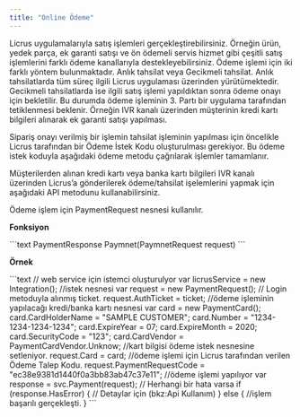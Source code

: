 ```yaml
---
title: "Online Ödeme"
---
```


Licrus uygulamalarıyla satış işlemleri gerçekleştirebilirsiniz. Örneğin ürün, yedek parça, ek garanti satışı ve ön ödemeli servis hizmet gibi çeşitli satış işlemlerini farklı ödeme kanallarıyla destekleyebilirsiniz. Ödeme işlemi için iki farklı yöntem bulunmaktadır. Anlık tahsilat veya Gecikmeli tahsilat. Anlık tahsilatlarda tüm süreç ilgili Licrus uygulaması üzerinden yürütümektedir. Gecikmeli tahsilatlarda ise ilgili satış işlemi yapıldıktan sonra ödeme onayı için bekletilir. Bu durumda ödeme işleminin 3. Partı bir uygulama tarafından tetiklenmesi beklenir. Örneğin IVR kanalı üzerinden müşterinin kredi kartı bilgileri alınarak ek garanti satışı yapılması.

Sipariş onayı verilmiş bir işlemin tahsilat işleminin yapılması için öncelikle Licrus tarafından bir Ödeme İstek Kodu oluşturulması gerekiyor. Bu ödeme istek koduyla aşağıdaki ödeme metodu çağrılarak işlemler tamamlanır.

Müşterilerden alınan kredi kartı veya banka kartı bilgileri IVR kanalı üzerinden Licrus’a gönderilerek ödeme/tahsilat işelemlerini yapmak için  aşağıdaki API metodunu kullanabilirsiniz.

Ödeme işlem için PaymentRequest nesnesi kullanılır.

**Fonksiyon**

\`\`\`text PaymentResponse Paymnet(PaymnetRequest request) \`\`\`

**Örnek**

\`\`\`text // web service için istemci oluşturulyor var licrusService = new Integration(); //istek nesnesi var request = new PaymentRequest(); // Login metoduyla alınmış ticket. request.AuthTicket = ticket; //ödeme işleminin yapılacağı kredi/banka kartı nesnesi var card = new PaymentCard(); card.CardHolderName = "SAMPLE CUSTOMER"; card.Number = "1234-1234-1234-1234"; card.ExpireYear = 07; card.ExpireMonth = 2020; card.SecurityCode = "123"; card.CardVendor = PaymentCardVendor.Unknow; //kart bilgisi ödeme istek nesnesine setleniyor. request.Card = card; //ödeme işlemi için Licrus tarafından verilen Ödeme Talep Kodu. request.PaymentRequestCode = "ec38e9381d1440f0a3bb83ab47c37e11"; //ödeme işlemi yapılıyor var response = svc.Payment(request); // Herhangi bir hata varsa if (response.HasError) { // Detaylar için (bkz:Api Kullanım) } else { //işlem başarılı gerçekleşti. } \`\`\`
